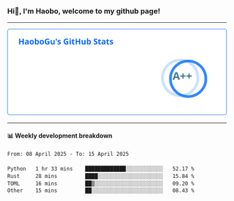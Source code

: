 <!--<h2 align="center"> Hi👋, I'm Haobo, welcome to my github page! </h2>-->
### Hi👋, I'm Haobo, welcome to my github page!
-------

<img href="https://github.com/HaoboGu" src="assets/stats.svg" alt="github stats" /> 

-------

#### 📊 **Weekly development breakdown**
<!--START_SECTION:waka-->

```txt
From: 08 April 2025 - To: 15 April 2025

Python   1 hr 33 mins    █████████████░░░░░░░░░░░░   52.17 %
Rust     28 mins         ████░░░░░░░░░░░░░░░░░░░░░   15.84 %
TOML     16 mins         ██▒░░░░░░░░░░░░░░░░░░░░░░   09.20 %
Other    15 mins         ██░░░░░░░░░░░░░░░░░░░░░░░   08.43 %
```

<!--END_SECTION:waka-->
<!--
backup url: https://github-readme-status-dusky-ten.vercel.app/api?username=HaoboGu&count_private=true&show_icons=true&theme=transparent&border_color=2f80ed
-->
<!--
**HaoboGu/HaoboGu** is a ✨ _special_ ✨ repository because its `README.md` (this file) appears on your GitHub profile.

Here are some ideas to get you started:

- 🔭 I’m currently working on AI-assisted programming tools
- 🌱 I’m currently learning ...
- 👯 I’m looking to collaborate on ...
- 🤔 I’m looking for help with ...
- 💬 Ask me about ...
- 📫 How to reach me: ...
- 😄 Pronouns: ...
- ⚡ Fun fact: ...
-->
